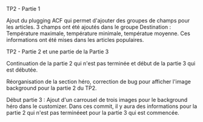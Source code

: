 TP2 - Partie 1

Ajout du plugging ACF qui permet d'ajouter des groupes de champs pour les articles. 3 champs ont été ajoutés dans le groupe Destination : Température maximale, température minimale, températue moyenne. Ces informations ont été mises dans les articles populaires.

TP2 - Partie 2 et une partie de la Partie 3

Continuation de la partie 2 qui n'est pas terminée et début de la partie 3 qui est débutée.

Réorganisation de la section héro, correction de bug pour afficher l'image background pour la partie 2 du TP2.

Début partie 3 : Ajout d'un carrousel de trois images pour le background héro dans le customizer. Dans ces commit, il y aura des informations pour la partie 2 qui n'est pas terminéeet pour la partie 3 qui est commencée.
